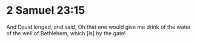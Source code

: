 # 2 Samuel 23:15

And David longed, and said, Oh that one would give me drink of the water of the well of Bethlehem, which [is] by the gate!